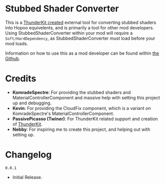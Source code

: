 # Stubbed Shader Converter

This is a [ThunderKit created](https://github.com/risk-of-thunder/R2Wiki/wiki/Creating-Mods-with-Thunderkit) external tool for converting stubbed shaders into Hopoo equivelents, and is primarily a tool for other mod developers.  
Using StubbedShaderConverter within your mod will require a `Soft/HardDependency`, as StubbedShaderConverter must load before your mod loads.  

Information on how to use this as a mod developer can be found within [the Github](https://github.com/Vale-X/StubbedShaderConverter).

# Credits
- **KomradeSpectre**: For providing the stubbed shaders and MaterialControllerComponent and massive help with setting this project up and debugging.
- **Kevin**: For providing the CloudFix component, which is a variant on KomradeSpectre's MaterialControllerComponent.
- **PassivePicasso (Twiner)**: For ThunderKit related support and creation of [ThunderKit](https://github.com/risk-of-thunder/R2Wiki/wiki/Creating-Mods-with-Thunderkit).
- **Nebby**: For inspiring me to create this project, and helping out with setting up.

# Changelog

`0.0.1`

- Initial Release.